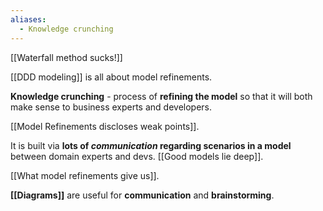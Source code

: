```yaml
---
aliases:
  - Knowledge crunching
---
```

[[Waterfall method sucks!]]

[[DDD modeling]] is all about model refinements.

**Knowledge crunching** - process of **refining the model** so that it will both make sense to business experts and developers.

[[Model Refinements discloses weak points]].

It is built via **lots of _communication_ regarding scenarios in a model** between domain experts and devs. [[Good models lie deep]].

[[What model refinements give us]].

**[[Diagrams]]** are useful for **communication** and **brainstorming**.
